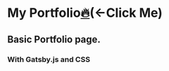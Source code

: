 # My Portfolio[:fire:](https://walterdmazariego.com)(<-Click Me)

## Basic Portfolio page.

### With Gatsby.js and CSS
